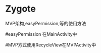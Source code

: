 # Zygote
MVP架构,easyPermission,等的使用方法


#easyPermission 在MainActivity中



#MVP方式使用RecycleView在MVPActivity中
